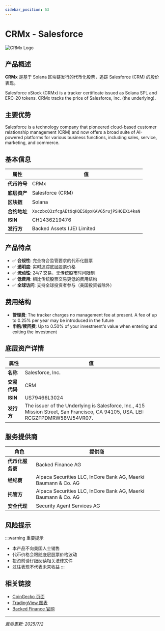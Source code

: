 ```yaml
---
sidebar_position: 53
---
```


# CRMx - Salesforce

![CRMx Logo](/img/tokens/crmx.svg)

## 产品概述

**CRMx** 是基于 Solana 区块链发行的代币化股票，追踪 Salesforce (CRM) 的股价表现。

Salesforce xStock (CRMx) is a tracker certificate issued as Solana SPL and ERC-20 tokens. CRMx tracks the price of Salesforce, Inc. (the underlying).

## 主要优势

Salesforce is a technology company that pioneered cloud-based customer relationship management (CRM) and now offers a broad suite of AI-powered platforms for various business functions, including sales, service, marketing, and commerce.


## 基本信息

| 属性 | 值 |
|------|----|
| **代币符号** | CRMx |
| **底层资产** | Salesforce (CRM) |
| **区块链** | Solana |
| **合约地址** | `XsczbcQ3zfcgAEt9qHQES8pxKAVG5rujPSHQEXi4kaN` |
| **ISIN** | CH1436219476 |
| **发行方** | Backed Assets (JE) Limited |

## 产品特点

- ✅ **合规性**: 完全符合监管要求的代币化股票
- ✅ **透明度**: 实时追踪底层股票价格
- ✅ **流动性**: 24/7 交易，无传统股市时间限制
- ✅ **低费用**: 相比传统股票交易更低的费用结构
- ✅ **全球访问**: 支持全球投资者参与（美国投资者除外）

## 费用结构

- **管理费**: The tracker charges no management fee at present. A fee of up to 0.25% per year may be introduced in the future
- **申购/赎回费**: Up to 0.50% of your investment's value when entering and exiting the investment

## 底层资产详情

| 属性 | 值 |
|------|----|
| **名称** | Salesforce, Inc. |
| **交易代码** | CRM |
| **ISIN** | US79466L3024 |
| **发行方** | The issuer of the Underlying is Salesforce, Inc., 415 Mission Street, San Francisco, CA 94105, USA. LEI: RCGZFPDMRW58VJ54VR07. |

## 服务提供商

| 角色 | 提供商 |
|------|----|
| **代币化服务商** | Backed Finance AG |
| **经纪商** | Alpaca Securities LLC, InCore Bank AG, Maerki Baumann & Co. AG |
| **托管方** | Alpaca Securities LLC, InCore Bank AG, Maerki Baumann & Co. AG |
| **安全代理** | Security Agent Services AG |

## 风险提示

:::warning 重要提示
- 本产品不向美国人士销售
- 代币价格会跟随底层股票价格波动
- 投资前请仔细阅读相关法律文件
- 过往表现不代表未来收益
:::

## 相关链接

- [CoinGecko 页面](https://www.coingecko.com/)
- [TradingView 图表](https://www.tradingview.com/)
- [Backed Finance 官网](https://backed.fi/)

---

*最后更新: 2025/7/2*
